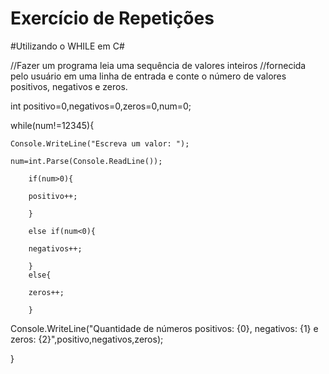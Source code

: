 # Exercício de Repetições
#Utilizando o WHILE em C#

//Fazer um programa leia uma sequência de valores inteiros
//fornecida pelo usuário em uma linha de entrada e conte o número de valores positivos, negativos e zeros.

int positivo=0,negativos=0,zeros=0,num=0;

while(num!=12345){

    Console.WriteLine("Escreva um valor: ");
    
    num=int.Parse(Console.ReadLine());
    
        if(num>0){
        
        positivo++;
        
        }
        
        else if(num<0){
        
        negativos++;
        
        }
        else{
        
        zeros++;
        
        }
        
Console.WriteLine("Quantidade de números positivos: {0}, negativos: {1} e zeros: {2}",positivo,negativos,zeros);

}

